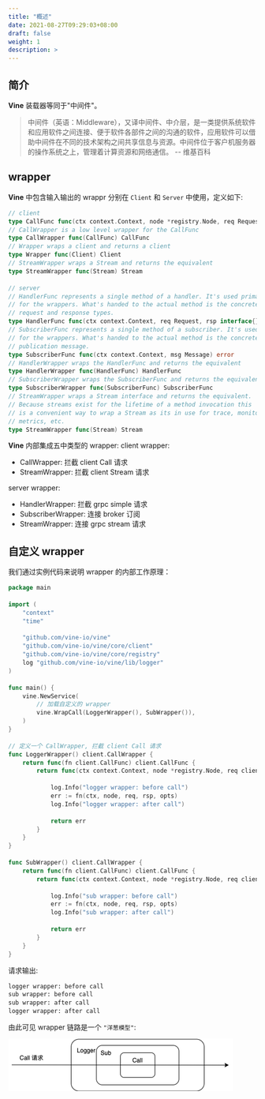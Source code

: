 ```yaml
---
title: "概述"
date: 2021-08-27T09:29:03+08:00
draft: false
weight: 1
description: >
---
```


## 简介
**Vine** 装载器等同于"中间件"。

> 中间件（英语：Middleware），又译中间件、中介层，是一类提供系统软件和应用软件之间连接、便于软件各部件之间的沟通的软件，应用软件可以借助中间件在不同的技术架构之间共享信息与资源。中间件位于客户机服务器的操作系统之上，管理着计算资源和网络通信。 -- 维基百科

## wrapper
**Vine** 中包含输入输出的 wrappr 分别在 `Client` 和 `Server` 中使用，定义如下:
```go
// client
type CallFunc func(ctx context.Context, node *registry.Node, req Request, rsp interface{}, opts CallOptions) error
// CallWrapper is a low level wrapper for the CallFunc
type CallWrapper func(CallFunc) CallFunc
// Wrapper wraps a client and returns a client
type Wrapper func(Client) Client
// StreamWrapper wraps a Stream and returns the equivalent
type StreamWrapper func(Stream) Stream

// server
// HandlerFunc represents a single method of a handler. It's used primarily
// for the wrappers. What's handed to the actual method is the concrete
// request and response types.
type HandlerFunc func(ctx context.Context, req Request, rsp interface{}) error
// SubscriberFunc represents a single method of a subscriber. It's used primarily
// for the wrappers. What's handed to the actual method is the concrete
// publication message.
type SubscriberFunc func(ctx context.Context, msg Message) error
// HandlerWrapper wraps the HandlerFunc and returns the equivalent
type HandlerWrapper func(HandlerFunc) HandlerFunc
// SubscriberWrapper wraps the SubscriberFunc and returns the equivalent
type SubscriberWrapper func(SubscriberFunc) SubscriberFunc
// StreamWrapper wraps a Stream interface and returns the equivalent.
// Because streams exist for the lifetime of a method invocation this
// is a convenient way to wrap a Stream as its in use for trace, monitoring.
// metrics, etc.
type StreamWrapper func(Stream) Stream
```
**Vine** 内部集成五中类型的 wrapper:
client wrapper:
- CallWrapper: 拦截 client Call 请求
- StreamWrapper: 拦截 client Stream 请求

server wrapper:
- HandlerWrapper: 拦截 grpc simple 请求
- SubscriberWrapper: 连接 broker 订阅
- StreamWrapper:  连接 grpc stream 请求
## 自定义 wrapper 
我们通过实例代码来说明 wrapper 的内部工作原理：
```go
package main

import (
	"context"
	"time"

	"github.com/vine-io/vine"
	"github.com/vine-io/vine/core/client"
	"github.com/vine-io/vine/core/registry"
	log "github.com/vine-io/vine/lib/logger"
)

func main() {
	vine.NewService(
        // 加载自定义的 wrapper
		vine.WrapCall(LoggerWrapper(), SubWrapper()),
	)
}

// 定义一个 CallWrapper, 拦截 client Call 请求
func LoggerWrapper() client.CallWrapper {
	return func(fn client.CallFunc) client.CallFunc {
		return func(ctx context.Context, node *registry.Node, req client.Request, rsp interface{}, opts client.CallOptions) error {

			log.Info("logger wrapper: before call")
			err := fn(ctx, node, req, rsp, opts)
			log.Info("logger wrapper: after call")

			return err
		}
	}
}

func SubWrapper() client.CallWrapper {
	return func(fn client.CallFunc) client.CallFunc {
		return func(ctx context.Context, node *registry.Node, req client.Request, rsp interface{}, opts client.CallOptions) error {

			log.Info("sub wrapper: before call")
			err := fn(ctx, node, req, rsp, opts)
			log.Info("sub wrapper: after call")

			return err
		}
	}
}
```
请求输出:
```bash
logger wrapper: before call
sub wrapper: before call
sub wrapper: after call
logger wrapper: after call
```
由此可见 wrapper 链路是一个 `"洋葱模型"`:

![](vinewrapper.png)